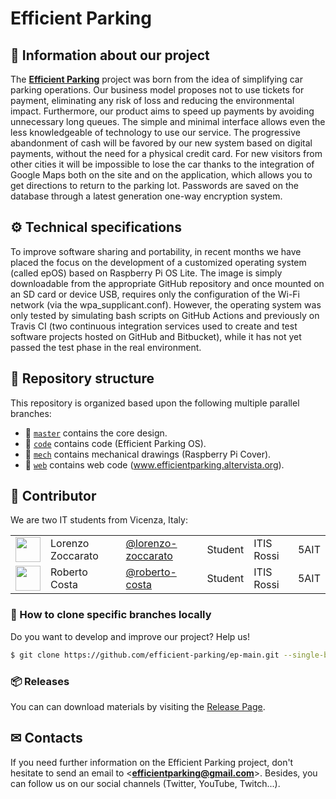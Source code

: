 Efficient Parking
==============

## 📜 Information about our project
The [**Efficient Parking**](http://efficientparking.altervista.org/) project was born from the idea of simplifying car parking operations. Our business model proposes not to use tickets for payment, eliminating any risk of loss and reducing the environmental impact. Furthermore, our product aims to speed up payments by avoiding unnecessary long queues. The simple and minimal interface allows even the less knowledgeable of technology to use our service. The progressive abandonment of cash will be favored by our new system based on digital payments, without the need for a physical credit card.
For new visitors from other cities it will be impossible to lose the car thanks to the integration of Google Maps both on the site and on the application, which allows you to get directions to return to the parking lot.
Passwords are saved on the database through a latest generation one-way encryption system.

## ⚙ Technical specifications

To improve software sharing and portability, in recent months we have
placed the focus on the development of a customized operating system (called
epOS) based on Raspberry Pi OS Lite. The image is simply downloadable
from the appropriate GitHub repository and once mounted on an SD card or device
USB, requires only the configuration of the Wi-Fi network (via the
wpa_supplicant.conf).
However, the operating system was only tested by simulating bash scripts on GitHub
Actions and previously on Travis CI (two continuous integration services
used to create and test software projects hosted on GitHub and Bitbucket),
while it has not yet passed the test phase in the real environment.

## 🌳 Repository structure
This repository is organized based upon the following multiple parallel branches:
- 🔘 [`master`](../../tree/master) contains the core design.
- 🔘 [`code`](../../tree/code) contains code (Efficient Parking OS).
- 🔘 [`mech`](../../tree/mech) contains mechanical drawings (Raspberry Pi Cover).
- 🔘 [`web`](../../tree/web) contains web code (www.efficientparking.altervista.org).

## 👥 Contributor

We are two IT students from Vicenza, Italy:

| | | | | | |
|:---|:---|:---|:---:|:---|:---|
| [<img src="https://github.com/lorenzozoccarato.png" width="40">](https://github.com/lorenzozoccarato) | Lorenzo Zoccarato | [@lorenzo-zoccarato](https://github.com/lorenzozoccarato) | Student |ITIS Rossi| 5AIT|
| [<img src="https://github.com/roberto-costa.png" width="40">](https://github.com/roberto-costa) | Roberto Costa | [@roberto-costa](https://github.com/roberto-costa) | Student |ITIS Rossi| 5AIT|

### 🔽 How to clone specific branches locally
Do you want to develop and improve our project? Help us!
```sh
$ git clone https://github.com/efficient-parking/ep-main.git --single-branch --branch <branch-name>
```
### 📦 Releases
You can can download materials by visiting the [Release Page](../../releases).

## ✉ Contacts
If you need further information on the Efficient Parking project, don't hesitate to send an email to <**efficientparking@gmail.com**>. 
Besides, you can follow us on our social channels (Twitter, YouTube, Twitch...).
